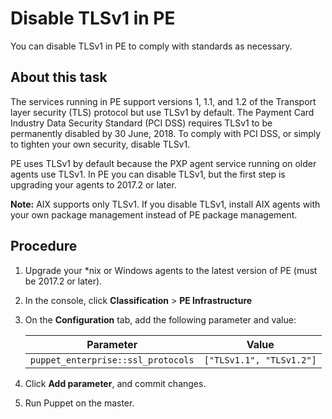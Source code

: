 # Disable TLSv1 in PE

You can disable TLSv1 in PE to comply with standards as necessary.

## About this task

The services running in PE support versions 1, 1.1, and 1.2 of the Transport layer security \(TLS\) protocol but use TLSv1 by default. The Payment Card Industry Data Security Standard \(PCI DSS\) requires TLSv1 to be permanently disabled by 30 June, 2018. To comply with PCI DSS, or simply to tighten your own security, disable TLSv1.

PE uses TLSv1 by default because the PXP agent service running on older agents use TLSv1. In PE you can disable TLSv1, but the first step is upgrading your agents to 2017.2 or later.

**Note:** AIX supports only TLSv1. If you disable TLSv1, install AIX agents with your own package management instead of PE package management.

## Procedure

1.  Upgrade your \*nix or Windows agents to the latest version of PE \(must be 2017.2 or later\).

2.  In the console, click **Classification** \> **PE Infrastructure**

3.  On the **Configuration** tab, add the following parameter and value:

    |Parameter|Value|
    |---------|-----|
    |`puppet_enterprise::ssl_protocols`|`["TLSv1.1", "TLSv1.2"]`|

4.  Click **Add parameter**, and commit changes.

5.  Run Puppet on the master.


